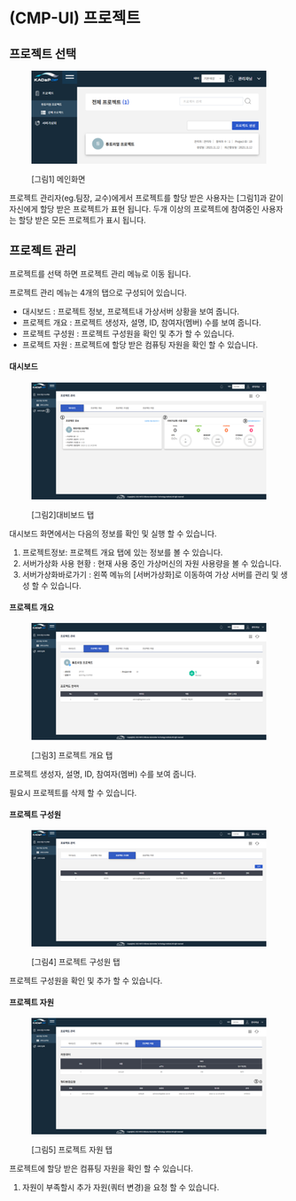 # (CMP-UI) 프로젝트

## 프로젝트 선택

<figure><img src="../../.gitbook/assets/image (1) (1) (1) (1) (1) (1) (1) (1) (1) (1).png" alt=""><figcaption><p>[그림1] 메인화면</p></figcaption></figure>

프로젝트 관리자(eg.팀장, 교수)에게서 프로젝트를 할당 받은 사용자는 \[그림1]과 같이 자신에게 할당 받은 프로젝트가 표현 됩니다. 두개 이상의 프로젝트에 참여중인 사용자는 할당 받은 모든 프로젝트가 표시 됩니다.&#x20;

## &#x20;프로젝트 관리

프로젝트를 선택 하면 프로젝트 관리 메뉴로 이동 됩니다.&#x20;

프로젝트 관리 메뉴는 4개의 탭으로 구성되어 있습니다.&#x20;

* 대시보드 : 프로젝트 정보, 프로젝트내 가상서버 상황을 보여 줍니다.&#x20;
* 프로젝트 개요 : 프로젝트 생성자, 설명, ID, 참여자(멤버) 수를 보여 줍니다.&#x20;
* 프로젝트 구성원 : 프로젝트 구성원을 확인 및 추가 할 수 있습니다.&#x20;
* 프로젝트 자원 : 프로젝트에 할당 받은 컴퓨팅 자원을 확인 할  수 있습니다.&#x20;

#### 대시보드

<figure><img src="../../.gitbook/assets/image (1) (1) (1) (1) (1) (1) (1) (1) (1).png" alt=""><figcaption><p>[그림2]대비보드 탭</p></figcaption></figure>

대시보드 화면에서는 다음의 정보를 확인 및   실행 할 수 있습니다.&#x20;

1. 프로젝트정보:   프로젝트 개요 탭에 있는 정보를 볼 수 있습니다.&#x20;
2. 서버가상화 사용 현황 : 현재 사용 중인 가상머신의 자원 사용량을 볼 수 있습니다.&#x20;
3. 서버가상화바로가기 : 왼쪽 메뉴의 \[서버가상화]로 이동하여 가상 서버를 관리 및 생성 할 수 있습니다.

#### 프로젝트 개요

<figure><img src="../../.gitbook/assets/image (2) (1) (1) (1) (1) (1) (1) (1).png" alt=""><figcaption><p>[그림3] 프로젝트 개요 탭</p></figcaption></figure>

프로젝트 생성자, 설명, ID, 참여자(멤버) 수를 보여 줍니다.&#x20;

필요시 프로젝트를 삭제 할 수 있습니다.&#x20;

#### 프로젝트 구성원

<figure><img src="../../.gitbook/assets/image (3) (1) (1) (1) (1) (1) (1) (1).png" alt=""><figcaption><p>[그림4] 프로젝트 구성원 탭</p></figcaption></figure>

프로젝트 구성원을 확인 및 추가 할 수 있습니다.&#x20;

#### 프로젝트 자원

<figure><img src="../../.gitbook/assets/image (5) (1) (1) (1) (1) (1).png" alt=""><figcaption><p>[그림5] 프로젝트 자원 탭</p></figcaption></figure>

프로젝트에 할당 받은 컴퓨팅 자원을 확인 할  수 있습니다.&#x20;

1. 자원이 부족할시 추가 자원(쿼터 변경)을 요청 할 수 있습니다.&#x20;

